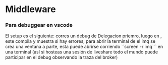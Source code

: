 # Middleware

### Para debuggear en vscode
El setup es el siguiente: corres un debug de Delegacion priemro, luego en , este compila y muestra si hay errores, para abrir la terminal de el imq se crea una ventana a parte, esta puede abrirse corriendo ``screen -r imq``` en una terminal (así si hosteas una sesión de liveshare todo el mundo puede participar en el debug observando la traza del broker)


